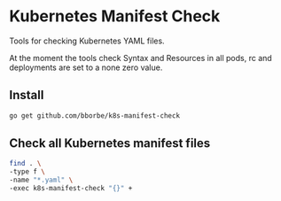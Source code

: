 # Kubernetes Manifest Check

Tools for checking Kubernetes YAML files.

At the moment the tools check Syntax and Resources in all pods, rc and deployments are set to a none zero value.

## Install

```bash
go get github.com/bborbe/k8s-manifest-check
```

## Check all Kubernetes manifest files


```bash
find . \
-type f \
-name "*.yaml" \
-exec k8s-manifest-check "{}" +
```
